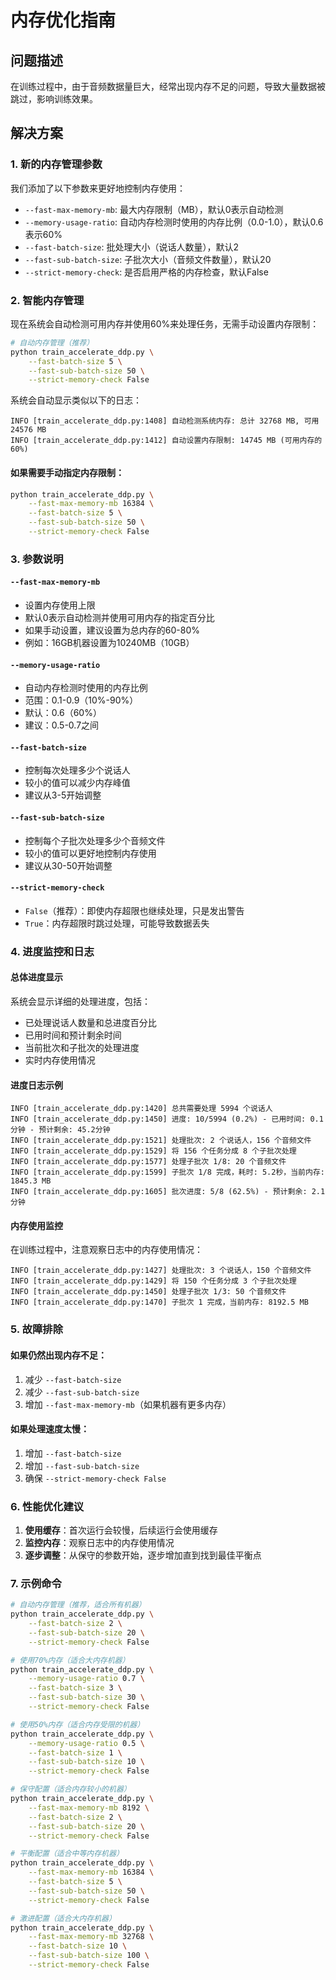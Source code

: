 # 内存优化指南

## 问题描述

在训练过程中，由于音频数据量巨大，经常出现内存不足的问题，导致大量数据被跳过，影响训练效果。

## 解决方案

### 1. 新的内存管理参数

我们添加了以下参数来更好地控制内存使用：

- `--fast-max-memory-mb`: 最大内存限制（MB），默认0表示自动检测
- `--memory-usage-ratio`: 自动内存检测时使用的内存比例（0.0-1.0），默认0.6表示60%
- `--fast-batch-size`: 批处理大小（说话人数量），默认2
- `--fast-sub-batch-size`: 子批次大小（音频文件数量），默认20
- `--strict-memory-check`: 是否启用严格的内存检查，默认False

### 2. 智能内存管理

现在系统会自动检测可用内存并使用60%来处理任务，无需手动设置内存限制：

```bash
# 自动内存管理（推荐）
python train_accelerate_ddp.py \
    --fast-batch-size 5 \
    --fast-sub-batch-size 50 \
    --strict-memory-check False
```

系统会自动显示类似以下的日志：
```
INFO [train_accelerate_ddp.py:1408] 自动检测系统内存: 总计 32768 MB, 可用 24576 MB
INFO [train_accelerate_ddp.py:1412] 自动设置内存限制: 14745 MB (可用内存的60%)
```

#### 如果需要手动指定内存限制：
```bash
python train_accelerate_ddp.py \
    --fast-max-memory-mb 16384 \
    --fast-batch-size 5 \
    --fast-sub-batch-size 50 \
    --strict-memory-check False
```

### 3. 参数说明

#### `--fast-max-memory-mb`
- 设置内存使用上限
- 默认0表示自动检测并使用可用内存的指定百分比
- 如果手动设置，建议设置为总内存的60-80%
- 例如：16GB机器设置为10240MB（10GB）

#### `--memory-usage-ratio`
- 自动内存检测时使用的内存比例
- 范围：0.1-0.9（10%-90%）
- 默认：0.6（60%）
- 建议：0.5-0.7之间

#### `--fast-batch-size`
- 控制每次处理多少个说话人
- 较小的值可以减少内存峰值
- 建议从3-5开始调整

#### `--fast-sub-batch-size`
- 控制每个子批次处理多少个音频文件
- 较小的值可以更好地控制内存使用
- 建议从30-50开始调整

#### `--strict-memory-check`
- `False`（推荐）：即使内存超限也继续处理，只是发出警告
- `True`：内存超限时跳过处理，可能导致数据丢失

### 4. 进度监控和日志

#### 总体进度显示
系统会显示详细的处理进度，包括：
- 已处理说话人数量和总进度百分比
- 已用时间和预计剩余时间
- 当前批次和子批次的处理进度
- 实时内存使用情况

#### 进度日志示例
```
INFO [train_accelerate_ddp.py:1420] 总共需要处理 5994 个说话人
INFO [train_accelerate_ddp.py:1450] 进度: 10/5994 (0.2%) - 已用时间: 0.1分钟 - 预计剩余: 45.2分钟
INFO [train_accelerate_ddp.py:1521] 处理批次: 2 个说话人，156 个音频文件
INFO [train_accelerate_ddp.py:1529] 将 156 个任务分成 8 个子批次处理
INFO [train_accelerate_ddp.py:1577] 处理子批次 1/8: 20 个音频文件
INFO [train_accelerate_ddp.py:1599] 子批次 1/8 完成，耗时: 5.2秒，当前内存: 1845.3 MB
INFO [train_accelerate_ddp.py:1605] 批次进度: 5/8 (62.5%) - 预计剩余: 2.1分钟
```

#### 内存使用监控
在训练过程中，注意观察日志中的内存使用情况：

```
INFO [train_accelerate_ddp.py:1427] 处理批次: 3 个说话人，150 个音频文件
INFO [train_accelerate_ddp.py:1429] 将 150 个任务分成 3 个子批次处理
INFO [train_accelerate_ddp.py:1450] 处理子批次 1/3: 50 个音频文件
INFO [train_accelerate_ddp.py:1470] 子批次 1 完成，当前内存: 8192.5 MB
```

### 5. 故障排除

#### 如果仍然出现内存不足：
1. 减少 `--fast-batch-size`
2. 减少 `--fast-sub-batch-size`
3. 增加 `--fast-max-memory-mb`（如果机器有更多内存）

#### 如果处理速度太慢：
1. 增加 `--fast-batch-size`
2. 增加 `--fast-sub-batch-size`
3. 确保 `--strict-memory-check False`

### 6. 性能优化建议

1. **使用缓存**：首次运行会较慢，后续运行会使用缓存
2. **监控内存**：观察日志中的内存使用情况
3. **逐步调整**：从保守的参数开始，逐步增加直到找到最佳平衡点

### 7. 示例命令

```bash
# 自动内存管理（推荐，适合所有机器）
python train_accelerate_ddp.py \
    --fast-batch-size 2 \
    --fast-sub-batch-size 20 \
    --strict-memory-check False

# 使用70%内存（适合大内存机器）
python train_accelerate_ddp.py \
    --memory-usage-ratio 0.7 \
    --fast-batch-size 3 \
    --fast-sub-batch-size 30 \
    --strict-memory-check False

# 使用50%内存（适合内存受限的机器）
python train_accelerate_ddp.py \
    --memory-usage-ratio 0.5 \
    --fast-batch-size 1 \
    --fast-sub-batch-size 10 \
    --strict-memory-check False

# 保守配置（适合内存较小的机器）
python train_accelerate_ddp.py \
    --fast-max-memory-mb 8192 \
    --fast-batch-size 2 \
    --fast-sub-batch-size 20 \
    --strict-memory-check False

# 平衡配置（适合中等内存机器）
python train_accelerate_ddp.py \
    --fast-max-memory-mb 16384 \
    --fast-batch-size 5 \
    --fast-sub-batch-size 50 \
    --strict-memory-check False

# 激进配置（适合大内存机器）
python train_accelerate_ddp.py \
    --fast-max-memory-mb 32768 \
    --fast-batch-size 10 \
    --fast-sub-batch-size 100 \
    --strict-memory-check False
``` 